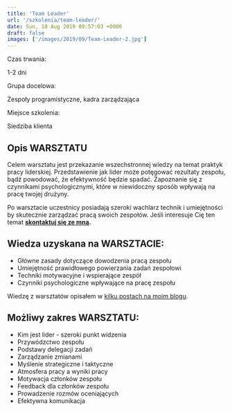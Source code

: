 ```yaml
---
title: 'Team Leader'
url: '/szkolenia/team-leader/'
date: Sun, 18 Aug 2019 09:57:03 +0000
draft: false
images: ['/images/2019/09/Team-Leader-2.jpg']
---
```


Czas trwania:

1-2 dni

Grupa docelowa:

Zespoły programistyczne, kadra zarządzająca

Miejsce szkolenia:

Siedziba klienta

## Opis WARSZTATU

Celem warsztatu jest przekazanie wszechstronnej wiedzy na temat praktyk pracy liderskiej. Przedstawienie jak lider może potęgować rezultaty zespołu, bądź powodować, że efektywność będzie spadać. Zapoznanie się z czynnikami psychologicznymi, które w niewidoczny sposób wpływają na pracę twojej drużyny.

Po warsztacie uczestnicy posiadają szeroki wachlarz technik i umiejętności by skutecznie zarządzać pracą swoich zespołów. Jeśli interesuje Cię ten temat **[skontaktuj się ze mną](/kontakt).**

## Wiedza uzyskana na WARSZTACIE:

 *   Główne zasady dotyczące dowodzenia pracą zespołu
 *   Umiejętność prawidłowego powierzania zadań zespołowi
 *   Techniki motywacyjne i wspierające zespół
 *   Czynniki psychologiczne wpływające na pracę zespołu

Wiedzę z warsztatów opisałem w [kilku postach na moim blogu](/2018/05/17/porady-dla-team-leadera-podsumowanie/).

## Możliwy zakres WARSZTATU:

 *   Kim jest lider - szeroki punkt widzenia
 *   Przywódzctwo zespołu
 *   Podstawy delegacji zadań
 *   Zarządzanie zmianami
 *   Myślenie strategiczne i taktyczne
 *   Atmosfera pracy a wyniki pracy
 *   Motywacja członków zespołu
 *   Feedback dla członków zespołu
 *   Prowadzenie rozmów oceniających
 *   Efektywna komunikacja